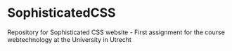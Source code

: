 # SophisticatedCSS
Repository for Sophisticated CSS website - First assignment for the course webtechnology at the University in Utrecht
